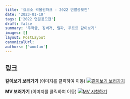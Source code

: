 ```yaml
---
title: '요코소 왁물원파크 - 2022 연말공모전'
date: '2023-01-10'
tags: ['2022 연말공모전']
draft: false
summary: '우왁굳, 징버거, 릴파, 주르르 같이보기'
images: []
layout: PostLayout
canonicalUrl:
authors: ['woolan']
---
```


## 링크

**같이보기 보러가기** (이미지를 클릭하여 이동)
[![같이보기 보러가기](../static/images/logo.png)](https://cafe.naver.com/steamindiegame/9287579)

**MV 보러가기** (이미지를 클릭하여 이동)
[![MV 시청하기](https://i.ytimg.com/vi/YqiMXmcS2Qo/maxresdefault.jpg)](https://youtu.be/YqiMXmcS2Qo)
